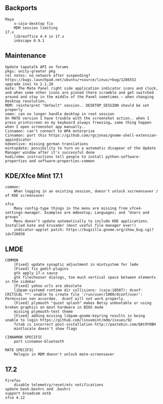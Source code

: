 Backports
---------
	Maya
		x-caja-desktop fix
		MDM session limiting
	17.x
		libreoffice 4.4 in 17.x
		inkscape 0.9.1


Maintenance
-----------
	Update tapatalk API on forums
	pkgs: unity-greeter pkg
	rel notes: no network after suspending? https://bugs.launchpad.net/ubuntu/+source/linux/+bug/1286552
	upgrade inxi to 2.1.28
	mate: The Mate Panel right side application indicator icons and clock, and when some other icons are pinned there scramble and get switched around and stay in the middle of the Panel sometimes – when changing Desktop resolution.
	MDM: reinterpret "default" session.. DESKTOP_SESSION should be set properly
	nemo: can no longer handle desktop in root session
	On MATE version I have trouble with the screenshot action.. when I press printscreen on my keyboard always freezing… same thing happen when I open screenshot app manually..
	Cinnamon: can't connect to WPA enterprise
	Cinnamon: port this https://github.com/rgcjonas/gnome-shell-extension-appindicator
	kdeenlive: missing german translations
	mintupdate: possibility to turn on a automatic disapear of the Update Manager window after it's successful done
	kodi/xbmc instructions tell people to install python-software-properties and software-properties-common

KDE/Xfce Mint 17.1
------------------
	common:
		When logging in an existing session, doesn't unlock xscreensaver / of KDE screensaver

	xfce
		Many config-type things in the menu are missing from xfce4-settings-manager. Examples are mdmsetup; Languages; and ‘Users and groups’.
		Menu doesn’t update automatically to include KDE applications. Installed kate and krusader (most useful file manager ever!)
		indicator-applet patch: https://bugzilla.gnome.org/show_bug.cgi?id=726030

LMDE
----
	COMMON
		[Fixed] update synaptic adjustment in mintsystem for lmde
		[Fixed] fix gedit-plugins
		gtk apply 17.x sauce
		gtk filechooser dialogs, too much vertical space between elements in the sidebar
		[Fixed] yahoo urls are obsolete
	    libpam-systemd runtime dir collisions: (caja:10507): dconf-CRITICAL **: unable to create file '/run/user/1000/dconf/user': Permission non accordée.  dconf will not work properly.
	    [Fixed] plymouth "quiet splash" makes Betsy unbootable or using broken graphics on most hardware in BIOS mode
	    missing plymouth-text theme
	    [Fixed] adding missing libpam-gnome-keyring results in being unable to login https://github.com/linuxmint/mdm/issues/92
	    fstab is incorrect post-installation http://pastebin.com/QAt9Y0BH
	    mintlocale doesn't show flags

	CINNAMON SPECIFIC
		port cinnamon-bluetooth

	MATE SPECIFIC
	    Relogin in MDM doesn't unlock mate-screensaver

17.2
----
	Firefox
		disable telemetry/reset/etc notifications
	update bash.bashrc and .bashrc
	support broadcom ootb
	xfce 4.12
